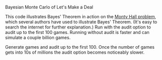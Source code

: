 Bayesian Monte Carlo of Let's Make a Deal

This code illustrates Bayes' Theorem in action on the [Monty Hall problem](http://en.wikipedia.org/wiki/Monty_Hall_problem), which several authors have used to illustrate Bayes' Theorem. (It's easy to search the internet for further explanation.) Run with the audit option to audit up to the first 100 games. Running without audit is faster and can simulate a couple billion games.

Generate games and audit up to the first 100. Once the number of games gets into 10s of millions the audit option becomes noticeably slower.